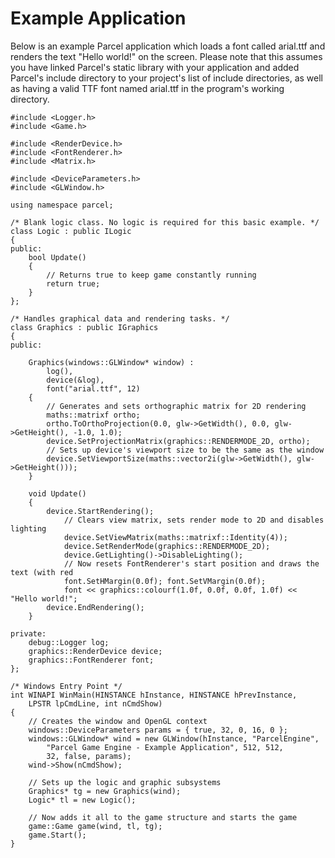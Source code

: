 # Example Application #
Below is an example Parcel application which loads a font called arial.ttf and renders the text "Hello world!" on the screen. Please note that this assumes you have linked Parcel's static library with your application and added Parcel's include directory to your project's list of include directories, as well as having a valid TTF font named arial.ttf in the program's working directory.

```
#include <Logger.h>
#include <Game.h>

#include <RenderDevice.h>
#include <FontRenderer.h>
#include <Matrix.h>

#include <DeviceParameters.h>
#include <GLWindow.h>

using namespace parcel;

/* Blank logic class. No logic is required for this basic example. */
class Logic : public ILogic
{
public:
    bool Update()
    {
        // Returns true to keep game constantly running
        return true;
    }
};

/* Handles graphical data and rendering tasks. */
class Graphics : public IGraphics
{
public:

    Graphics(windows::GLWindow* window) :
        log(),
        device(&log),
        font("arial.ttf", 12)
    {
        // Generates and sets orthographic matrix for 2D rendering
        maths::matrixf ortho;
        ortho.ToOrthoProjection(0.0, glw->GetWidth(), 0.0, glw->GetHeight(), -1.0, 1.0);
        device.SetProjectionMatrix(graphics::RENDERMODE_2D, ortho);
        // Sets up device's viewport size to be the same as the window
        device.SetViewportSize(maths::vector2i(glw->GetWidth(), glw->GetHeight()));
    }

    void Update()
    {
        device.StartRendering();
            // Clears view matrix, sets render mode to 2D and disables lighting
            device.SetViewMatrix(maths::matrixf::Identity(4));
            device.SetRenderMode(graphics::RENDERMODE_2D);
            device.GetLighting()->DisableLighting();
            // Now resets FontRenderer's start position and draws the text (with red
            font.SetHMargin(0.0f); font.SetVMargin(0.0f);
            font << graphics::colourf(1.0f, 0.0f, 0.0f, 1.0f) << "Hello world!";
        device.EndRendering();
    }

private:
    debug::Logger log;
    graphics::RenderDevice device;
    graphics::FontRenderer font;
};

/* Windows Entry Point */
int WINAPI WinMain(HINSTANCE hInstance, HINSTANCE hPrevInstance,
    LPSTR lpCmdLine, int nCmdShow)
{
    // Creates the window and OpenGL context
    windows::DeviceParameters params = { true, 32, 0, 16, 0 };
    windows::GLWindow* wind = new GLWindow(hInstance, "ParcelEngine",
        "Parcel Game Engine - Example Application", 512, 512,
        32, false, params);
    wind->Show(nCmdShow);

    // Sets up the logic and graphic subsystems
    Graphics* tg = new Graphics(wind);
    Logic* tl = new Logic();

    // Now adds it all to the game structure and starts the game
    game::Game game(wind, tl, tg);
    game.Start();
}
```